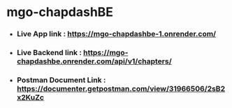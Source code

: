 # mgo-chapdashBE

- ### Live App link : https://mgo-chapdashbe-1.onrender.com/
- ### Live Backend link : https://mgo-chapdashbe.onrender.com/api/v1/chapters/
- ### Postman Document Link : https://documenter.getpostman.com/view/31966506/2sB2x2KuZc


